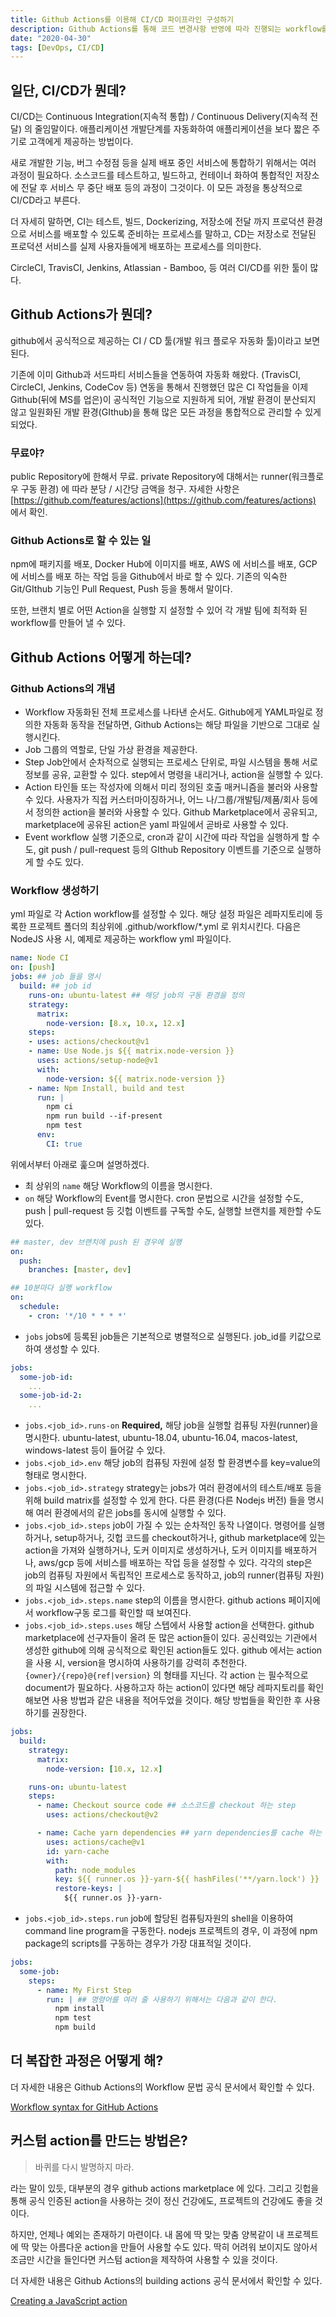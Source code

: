 ```yaml
---
title: Github Actions를 이용해 CI/CD 파이프라인 구성하기
description: Github Actions를 통해 코드 변경사항 반영에 따라 진행되는 workflow를 자동화하는 과정에 대해 기록합니다.
date: "2020-04-30"
tags: [DevOps, CI/CD]
---
```


## 일단, CI/CD가 뭔데?

CI/CD는 Continuous Integration(지속적 통합) / Continuous Delivery(지속적 전달) 의 줄임말이다. 
애플리케이션 개발단계를 자동화하여 애플리케이션을 보다 짧은 주기로 고객에게 제공하는 방법이다.

새로 개발한 기능, 버그 수정점 등을 실제 배포 중인 서비스에 통합하기 위해서는 여러 과정이 필요하다. 소스코드를 테스트하고, 빌드하고, 컨테이너 화하여 통합적인 저장소에 전달 후 서비스 무 중단 배포 등의 과정이 그것이다. 이 모든 과정을 통상적으로 CI/CD라고 부른다.

더 자세히 말하면, CI는 테스트, 빌드, Dockerizing, 저장소에 전달 까지 프로덕션 환경으로 서비스를 배포할 수 있도록 준비하는 프로세스를 말하고, CD는 저장소로 전달된 프로덕션 서비스를 실제 사용자들에게 배포하는 프로세스를 의미한다.

CircleCI, TravisCI, Jenkins, Atlassian - Bamboo, 등 여러 CI/CD를 위한 툴이 많다.

## Github Actions가 뭔데?

github에서 공식적으로 제공하는 CI / CD 툴(개발 워크 플로우 자동화 툴)이라고 보면 된다.

기존에 이미 Github과 서드파티 서비스들을 연동하여 자동화 해왔다. (TravisCI, CircleCI, Jenkins, CodeCov 등) 연동을 통해서 진행했던 많은 CI 작업들을 이제 Github(뒤에 MS를 업은)이 공식적인 기능으로 지원하게 되어, 개발 환경이 분산되지 않고 일원화된 개발 환경(GIthub)을 통해 많은 모든 과정을 통합적으로 관리할 수 있게 되었다.

### 무료야?

public Repository에 한해서 무료.
private Repository에 대해서는 runner(워크플로우 구동 환경) 에 따라 분당 / 시간당 금액을 청구.
자세한 사항은 [https://github.com/features/actions](https://github.com/features/actions) 에서 확인.

### Github Actions로 할 수 있는 일

npm에  패키지를 배포, Docker Hub에 이미지를 배포, AWS 에 서비스를 배포, GCP 에 서비스를 배포 하는 작업 등을 Github에서 바로 할 수 있다. 기존의 익숙한 Git/GIthub 기능인 Pull Request, Push 등을 통해서 말이다.

또한, 브랜치 별로 어떤 Action을 실행할 지 설정할 수 있어 각 개발 팀에 최적화 된 workflow를 만들어 낼 수 있다.

## Github Actions 어떻게 하는데?

### Github Actions의 개념

- Workflow
자동화된 전체 프로세스를 나타낸 순서도. Github에게 YAML파일로 정의한 자동화 동작을 전달하면, Github Actions는 해당 파일을 기반으로 그대로 실행시킨다.
- Job
그룹의 역할로, 단일 가상 환경을 제공한다.
- Step
Job안에서 순차적으로 실행되는 프로세스 단위로, 파일 시스템을 통해 서로 정보를 공유, 교환할 수 있다. step에서 명령을 내리거나, action을 실행할 수 있다.
- Action
타인들 또는 작성자에 의해서 미리 정의된 호출 매커니즘을 불러와 사용할 수 있다. 사용자가 직접 커스터마이징하거나, 어느 나/그룹/개발팀/제품/회사 등에서 정의한 action을 불러와 사용할 수 있다. Github Marketplace에서 공유되고, marketplace에 공유된 action은 yaml 파일에서 곧바로 사용할 수 있다.
- Event
workflow 실행 기준으로, cron과 같이 시간에 따라 작업을 실행하게 할 수도, git push / pull-request 등의 GIthub Repository 이벤트를 기준으로 실행하게 할 수도 있다.

### Workflow 생성하기

yml 파일로 각 Action workflow를 설정할 수 있다. 해당 설정 파일은 레파지토리에 등록한 프로젝트 폴더의 최상위에 .github/workflow/*.yml 로 위치시킨다. 다음은 NodeJS 사용 시, 예제로 제공하는 workflow yml 파일이다.

```yaml
name: Node CI
on: [push]
jobs: ## job 들을 명시
  build: ## job id
    runs-on: ubuntu-latest ## 해당 job의 구동 환경을 정의
    strategy:
      matrix:
        node-version: [8.x, 10.x, 12.x]
    steps:
    - uses: actions/checkout@v1
    - name: Use Node.js ${{ matrix.node-version }}
      uses: actions/setup-node@v1
      with:
        node-version: ${{ matrix.node-version }}
    - name: Npm Install, build and test
      run: |
        npm ci
        npm run build --if-present
        npm test
      env:
        CI: true
```

위에서부터 아래로 훑으며 설명하겠다.

- 최 상위의 `name`
해당 Workflow의 이름을 명시한다.
- `on`
해당 Workflow의 Event를 명시한다. cron 문법으로 시간을 설정할 수도, push | pull-request 등 깃헙 이벤트를 구독할 수도, 실행할 브랜치를 제한할 수도 있다.

```yaml
## master, dev 브랜치에 push 된 경우에 실행
on:
  push:
    branches: [master, dev]

## 10분마다 실행 workflow
on:
  schedule:
    - cron: '*/10 * * * *'
```

- `jobs`
jobs에 등록된 job들은 기본적으로 병렬적으로 실행된다. job_id를 키값으로 하여 생성할 수 있다.

```yaml
jobs:
  some-job-id:
    ...
  some-job-id-2:
    ...
```

- `jobs.<job_id>.runs-on`
**Required,** 해당 job을 실행할 컴퓨팅 자원(runner)을 명시한다.
ubuntu-latest, ubuntu-18.04, ubuntu-16.04, macos-latest, windows-latest 등이 들어갈 수 있다.
- `jobs.<job_id>.env`
해당 job의 컴퓨팅 자원에 설정 할 환경변수를  key=value의 형태로 명시한다.
- `jobs.<job_id>.strategy`
strategy는 jobs가 여러 환경에서의 테스트/배포 등을 위해 build matrix를 설정할 수 있게 한다. 다른 환경(다른 Nodejs 버전) 들을 명시해 여러 환경에서의 같은 jobs를 동시에 실행할 수 있다.
- `jobs.<job_id>.steps`
job이 가질 수 있는 순차적인 동작 나열이다. 명령어를 실행하거나, setup하거나, 깃헙 코드를 checkout하거나, github marketplace에 있는 action을 가져와 실행하거나, 도커 이미지로 생성하거나, 도커 이미지를 배포하거나, aws/gcp 등에 서비스를 배포하는 작업 등을 설정할 수 있다.
각각의 step은 job의 컴퓨팅 자원에서 독립적인 프로세스로 동작하고, job의 runner(컴퓨팅 자원)의 파일 시스템에 접근할 수 있다.
- `jobs.<job_id>.steps.name`
step의 이름을 명시한다. github actions 페이지에서 workflow구동 로그를 확인할 때 보여진다.
- `jobs.<job_id>.steps.uses`
해당 스텝에서 사용할 action을 선택한다. github marketplace에 선구자들이 올려 둔 많은 action들이 있다.
공신력있는 기관에서 생성한 github에 의해 공식적으로 확인된 action들도 있다.
github 에서는 action을 사용 시, version을 명시하여 사용하기를 강력히 추천한다.
`{owner}/{repo}@{ref|version}` 의 형태를 지닌다.
각 action 는 필수적으로 document가 필요하다. 사용하고자 하는 action이 있다면 해당 레파지토리를 확인해보면 사용 방법과 같은 내용을 적어두었을 것이다. 해당 방법들을 확인한 후 사용하기를 권장한다.

```yaml
jobs:
  build:
    strategy:
      matrix:
        node-version: [10.x, 12.x]

    runs-on: ubuntu-latest
    steps:
      - name: Checkout source code ## 소스코드를 checkout 하는 step
        uses: actions/checkout@v2

      - name: Cache yarn dependencies ## yarn dependencies를 cache 하는 step
        uses: actions/cache@v1
        id: yarn-cache
        with:
          path: node_modules
          key: ${{ runner.os }}-yarn-${{ hashFiles('**/yarn.lock') }}
          restore-keys: |
            ${{ runner.os }}-yarn-
```

- `jobs.<job_id>.steps.run`
job에 할당된 컴퓨팅자원의 shell을 이용하여 command line program을 구동한다.
nodejs 프로젝트의 경우, 이 과정에 npm package의 scripts를 구동하는 경우가 가장 대표적일 것이다.

```yaml
jobs:
  some-job:
    steps:
      - name: My First Step
        run: | ## 명령어를 여러 줄 사용하기 위해서는 다음과 같이 한다.
          npm install
          npm test
          npm build
```

## 더 복잡한 과정은 어떻게 해?

더 자세한 내용은 Github Actions의 Workflow 문법 공식 문서에서 확인할 수 있다.

[Workflow syntax for GitHub Actions](https://help.github.com/en/actions/reference/workflow-syntax-for-github-actions)

## 커스텀 action를 만드는 방법은?

> 바퀴를 다시 발명하지 마라.

라는 말이 있듯, 대부분의 경우 github actions marketplace 에 있다. 그리고 깃헙을 통해 공식 인증된 action을 사용하는 것이 정신 건강에도, 프로젝트의 건강에도 좋을 것이다.

하지만, 언제나 예외는 존재하기 마련이다. 내 몸에 딱 맞는 맞춤 양복같이 내 프로젝트에 딱 맞는 아름다운 action을 만들어 사용할 수도 있다. 딱히 어려워 보이지도 않아서 조금만 시간을 들인다면 커스텀 action을 제작하여 사용할 수 있을 것이다.

더 자세한 내용은 Github Actions의 building actions 공식 문서에서 확인할 수 있다.

[Creating a JavaScript action](https://help.github.com/en/actions/building-actions/creating-a-javascript-action)